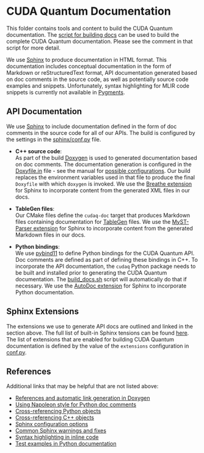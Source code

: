 # CUDA Quantum Documentation

This folder contains tools and content to build the CUDA Quantum documentation.
The [script for building docs](../scripts/build_docs.sh) can be used to build
the complete CUDA Quantum documentation. Please see the comment in that script
for more detail.

We use [Sphinx](https://www.sphinx-doc.org/) to produce documentation in HTML
format. This documentation includes conceptual documentation in the form of
Markdown or reStructuredText format, API documentation generated based on doc
comments in the source code, as well as potentially source code examples and
snippets. Unfortunately, syntax highlighting for MLIR code snippets is currently
not available in [Pygments](https://pygments.org/languages/).

## API Documentation

We use [Sphinx](https://www.sphinx-doc.org/) to include documentation defined in
the form of doc comments in the source code for all of our APIs. The build is
configured by the settings in the [sphinx/conf.py](./sphinx/conf.py) file.

- **C++ source code**: <br/>
  As part of the build [Doxygen](https://www.doxygen.org/) is used to generated
  documentation based on doc comments. The documentation generation is
  configured in the [Doxyfile.in](./Doxyfile.in) file - see the manual for
  [possible configurations](https://www.doxygen.nl/manual/config.html). Our
  build replaces the environment variables used in that file to produce the
  final `Doxyfile` with which `doxygen` is invoked. We use the [Breathe
  extension](https://breathe.readthedocs.io/) for Sphinx to incorporate content
  from the generated XML files in our docs.

- **TableGen files**: <br/>
  Our CMake files define the `cudaq-doc` target that produces Markdown files
  containing documentation for
  [TableGen](https://llvm.org/docs/TableGen/index.html) files. We use the
  [MyST-Parser extension](https://myst-parser.readthedocs.io/) for Sphinx to
  incorporate content from the generated Markdown files in our docs.

- **Python bindings**: <br/>
  We use [pybind11](https://github.com/pybind/pybind11) to define Python
  bindings for the CUDA Quantum API. Doc comments are defined as part of
  defining these bindings in C++. To incorporate the API documentation, the
  `cudaq` Python package needs to be built and installed prior to generating the
  CUDA Quantum documentation. The [build_docs.sh](../scripts/build_docs.sh)
  script will automatically do that if necessary. We use the [AutoDoc
  extension](https://www.sphinx-doc.org/en/master/usage/extensions/autodoc.html)
  for Sphinx to incorporate Python documentation.

## Sphinx Extensions

The extensions we use to generate API docs are outlined and linked in the
section above. The full list of built-in Sphinx tensions can be found
[here](https://www.sphinx-doc.org/en/master/usage/extensions/index.html). The
list of extensions that are enabled for building CUDA Quantum documentation is
defined by the value of the `extensions` configuration in
[conf.py](./sphinx/conf.py).

## References

Additional links that may be helpful that are not listed above:

- [References and automatic link generation in
  Doxygen](https://www.star.bnl.gov/public/comp/sofi/doxygen/autolink.html)
- [Using Napoleon style for Python doc
  comments](https://docs.softwareheritage.org/devel/contributing/sphinx.html)
- [Cross-referencing Python
  objects](https://www.sphinx-doc.org/en/master/usage/restructuredtext/domains.html#cross-referencing-python-objects)
- [Cross-referencing C++
  objects](https://www.sphinx-doc.org/en/master/usage/restructuredtext/domains.html#cross-referencing)
- [Sphinx configuration
  options](https://www.sphinx-doc.org/en/master/usage/configuration.html)
- [Common Sphinx warnings and
  fixes](https://developer.mantidproject.org/Standards/DocumentationGuideForDevs.html#common-warnings-and-fixes)
- [Syntax highlighting in inline
  code](https://sphinxawesome.xyz/demo/inline-code/#syntax-highlighting-in-inline-code)
- [Test examples in Python
  documentation](https://docs.python.org/3/library/doctest.html)
